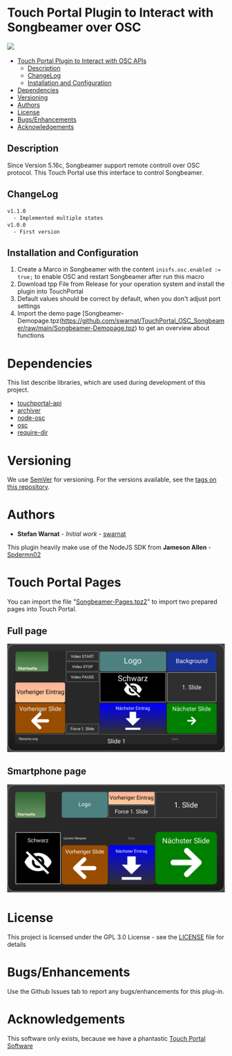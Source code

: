 # Touch Portal Plugin to Interact with Songbeamer over OSC
![](https://img.shields.io/github/downloads/swarnat/TouchPortal_OSC_Songbeamer/total)

- [Touch Portal Plugin to Interact with OSC APIs](#touch-portal-plugin-to-interact-with-discord)
  - [Description](#description)
  - [ChangeLog](#changelog)
  - [Installation and Configuration](#installation-and-configuration)
- [Dependencies](#dependencies)
- [Versioning](#versioning)
- [Authors](#authors)
- [License](#license)
- [Bugs/Enhancements](#bugsenhancements)
- [Acknowledgements](#acknowledgements)

## Description

Since Version 5.16c, Songbeamer support remote controll over OSC protocol. This Touch Portal use this interface to control Songbeamer.

## ChangeLog
```
v1.1.0
  - Implemented multiple states
v1.0.0
  - First version
```

## Installation and Configuration
1. Create a Marco in Songbeamer with the content `inisfs.osc.enabled := true;` to enable OSC and restart Songbeamer after run this macro
2. Download tpp File from Release for your operation system and install the plugin into TouchPortal
3. Default values should be correct by default, when you don't adjust port settings
4. Import the demo page [Songbeamer-Demopage.tpz(https://github.com/swarnat/TouchPortal_OSC_Songbeamer/raw/main/Songbeamer-Demopage.tpz) to get an overview about functions

# Dependencies

This list describe libraries, which are used during development of this project.

 - [touchportal-api](https://www.npmjs.com/package/touchportal-api)
 - [archiver](https://www.npmjs.com/package/archiver)
 - [node-osc](https://www.npmjs.com/package/node-osc)
 - [osc](https://www.npmjs.com/package/osc)
 - [require-dir](https://www.npmjs.com/package/require-dir)

# Versioning

We use [SemVer](http://semver.org/) for versioning. For the versions available, see the [tags on this repository](https://github.com/swarnat/TouchPortal_OSC_General/tags).

# Authors

- **Stefan Warnat** - _Initial work_ - [swarnat](https://github.com/swarnat)

This plugin heavily make use of the NodeJS SDK from **Jameson Allen** - [Spdermn02](https://github.com/spdermn02)

# Touch Portal Pages

You can import the file "[Songbeamer-Pages.tpz2](https://github.com/swarnat/TouchPortal_OSC_Songbeamer/raw/main/Songbeamer-Pages.tpz2)" to import two prepared pages into Touch Portal.

## Full page

![full Songbeamer page](https://github.com/swarnat/TouchPortal_OSC_Songbeamer/raw/main/Page.png)

## Smartphone page

![smartphone Songbeamer page](https://github.com/swarnat/TouchPortal_OSC_Songbeamer/raw/main/Page-Smartphone.png)


# License

This project is licensed under the GPL 3.0 License - see the [LICENSE](LICENSE) file for details

# Bugs/Enhancements
Use the Github Issues tab to report any bugs/enhancements for this plug-in.

# Acknowledgements

This software only exists, because we have a phantastic [Touch Portal Software](https://www.touch-portal.com/)

